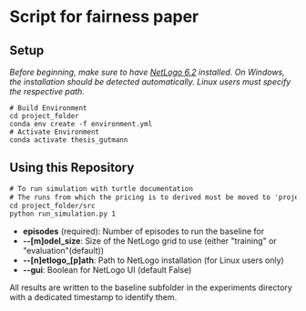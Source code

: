 # Script for fairness paper

## Setup
*Before beginning, make sure to have 
 [NetLogo 6.2](https://ccl.northwestern.edu/netlogo/download.shtml) installed. On Windows, the installation should be detected automatically. Linux users must specify the respective path.*
```
# Build Environment
cd project_folder
conda env create -f environment.yml
# Activate Environment
conda activate thesis_gutmann
```

## Using this Repository

```1
# To run simulation with turtle documentation
# The runs from which the pricing is to derived must be moved to 'project_folder/src/runs_for_prices'
cd project_folder/src
python run_simulation.py 1
```

- **episodes** (required): Number of episodes to run the baseline for
- **--[m]odel_size**: Size of the NetLogo grid to use (either "training" or "evaluation"(default))
- **--[n]etlogo_[p]ath**: Path to NetLogo installation (for Linux users only)
- **--gui**: Boolean for NetLogo UI (default False)

All results are written to the baseline subfolder in the experiments directory with a dedicated timestamp to identify them.

